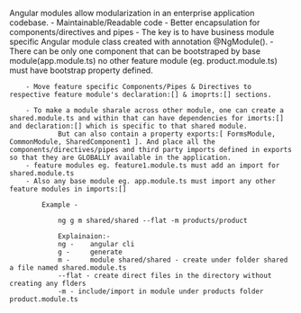 Angular modules allow modularization in an enterprise application codebase.
    - Maintainable/Readable code
    - Better encapsulation for components/directives and pipes
    - The key is to have business module  specific Angular module class created with annotation @NgModule().
        - There can be only one component that can be bootstraped by base module(app.module.ts) no other feature module (eg. product.module.ts) must have bootstrap property defined.

        - Move feature specific Components/Pipes & Directives to respective feature module's declaration:[] & imoprts:[] sections.

        - To make a module sharale across other module, one can create a shared.module.ts and within that can have dependencies for imorts:[] and declaration:[] which is specific to that shared module.
                But can also contain a property exports:[ FormsModule, CommonModule, SharedComponent1 ]. And place all the components/directives/pipes and third party imports defined in exports so that they are GLOBALLY available in the application.
        - feature modules eg. feature1.module.ts must add an import for shared.module.ts
        - Also any base module eg. app.module.ts must import any other feature modules in imports:[]

            Example - 

                ng g m shared/shared --flat -m products/product

                Explainaion:-
                ng -    angular cli
                g -     generate
                m -     module shared/shared - create under folder shared a file named shared.module.ts
                --flat - create direct files in the directory without creating any flders
                -m - include/import in module under products folder product.module.ts


